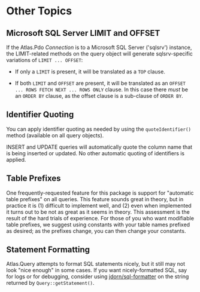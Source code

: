 # Other Topics

## Microsoft SQL Server LIMIT and OFFSET

If the Atlas.Pdo _Connection_ is to a Microsoft SQL Server ('sqlsrv') instance,
the LIMIT-related methods on the query object will generate sqlsrv-specific
variations of `LIMIT ... OFFSET`:

- If only a `LIMIT` is present, it will be translated as a `TOP` clause.

- If both `LIMIT` and `OFFSET` are present, it will be translated as an
  `OFFSET ... ROWS FETCH NEXT ... ROWS ONLY` clause. In this case there *must*
  be an `ORDER BY` clause, as the offset clause is a sub-clause of `ORDER
  BY`.

## Identifier Quoting

You can apply identifier quoting as needed by using the `quoteIdentifier()`
method (available on all query objects).

INSERT and UPDATE queries will automatically quote the column name that is being
inserted or updated. No other automatic quoting of identifiers is applied.

## Table Prefixes

One frequently-requested feature for this package is support for "automatic
table prefixes" on all queries.  This feature sounds great in theory, but in
practice it is (1) difficult to implement well, and (2) even when implemented it
turns out to be not as great as it seems in theory. This assessment is the
result of the hard trials of experience. For those of you who want modifiable
table prefixes, we suggest using constants with your table names prefixed as
desired; as the prefixes change, you can then change your constants.

## Statement Formatting

Atlas.Query attempts to format SQL statements nicely, but it still may not
look "nice enough" in some cases. If you want nicely-formatted SQL, say for
logs or for debugging, consider using [jdorn/sql-formatter][] on the string
returned by `Query::getStatement()`.

[jdorn/sql-formatter]: https://packagist.org/packages/jdorn/sql-formatter
